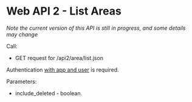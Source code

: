 # Web API 2 - List Areas

_Note the current version of this API is still in progress, and some details may change_

Call:
  *  GET request for /api2/area/list.json

Authentication [with app and user](/en/developers/core/webapi2.callauthentication.md) is required.

Parameters:
  *  include_deleted - boolean. 


